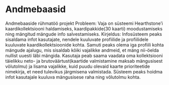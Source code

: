 # Andmebaasid
Andmebaaside rühmatöö projekt
Probleem: Vaja on süsteemi Hearthstone’i kaardikollektsiooni haldamiseks, kaardipakkide(30 kaarti) moodustamiseks ning mängitud mängude info salvestamiseks.
Kirjeldus: Infosüsteem peaks sisaldama infot kasutajate, nendele kuuluvate profiilide ja profiilidele kuuluvate kaardikollektsioonide kohta. Samuti peaks olema iga profiili kohta mängude ajalugu, mis sisaldab kõiki vajalikke andmeid, et mäng nii-öelda nullist uuesti läbi mängida. Kasutaja peab saama vaadata oma kollektsiooni täielikku neto- ja brutoväärtust(kaartide valmistamine maksab mängusisest võlutolmu) ja lisama vajalikke, kuid puudu olevaid kaarte prioriteetide nimekirja, et need tulevikus järgmisena valmistada. Süsteem peaks hoidma infot kasutajale kuuluva mängusisese raha ning võlutolmu kohta.


